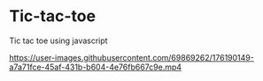 # Tic-tac-toe
Tic tac toe using javascript


https://user-images.githubusercontent.com/69869262/176190149-a7a71fce-45af-431b-b604-4e76fb667c9e.mp4


